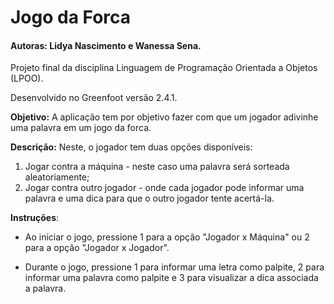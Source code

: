 # Jogo da Forca
#### Autoras: Lidya Nascimento e Wanessa Sena.

Projeto final da disciplina Linguagem de Programação Orientada a Objetos (LPOO). 

Desenvolvido no Greenfoot versão 2.4.1.


__Objetivo:__ A aplicação tem por objetivo fazer com que um jogador adivinhe uma palavra em um jogo da forca. 

__Descrição:__ Neste, o jogador tem duas opções disponíveis:
  1. Jogar contra a máquina - neste caso uma palavra será sorteada aleatoriamente; 
  2. Jogar contra outro jogador - onde cada jogador pode informar uma palavra e uma dica para que o outro jogador tente acertá-la.
  
  __Instruções__:
  
  * Ao iniciar o jogo, pressione 1 para a opção "Jogador x Máquina" ou 2 para a opção "Jogador x Jogador".
  
  * Durante o jogo, pressione 1 para informar uma letra como palpite, 2 para informar uma palavra como palpite e 3 para visualizar a dica associada a palavra.
